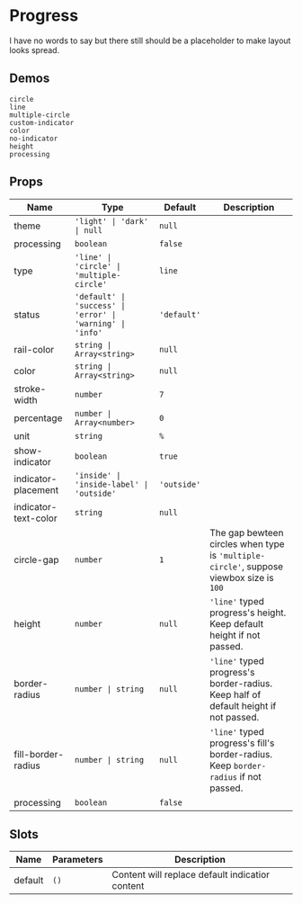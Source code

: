 # Progress
I have no words to say but there still should be a placeholder to make layout looks spread.
## Demos
```demo
circle
line
multiple-circle
custom-indicator
color
no-indicator
height
processing
```
## Props
|Name|Type|Default|Description|
|-|-|-|-|
|theme|`'light' \| 'dark' \| null`|`null`||
|processing|`boolean`|`false`||
|type|`'line' \| 'circle' \| 'multiple-circle'`|`line`||
|status|`'default' \| 'success' \| 'error' \| 'warning' \| 'info'`|`'default'`||
|rail-color|`string \| Array<string>`|`null`||
|color|`string \| Array<string>`|`null`||
|stroke-width|`number`|`7`||
|percentage|`number \| Array<number>`|`0`||
|unit|`string`|`%`||
|show-indicator|`boolean`|`true`||
|indicator-placement|`'inside' \| 'inside-label' \| 'outside'`|`'outside'`||
|indicator-text-color|`string`|`null`||
|circle-gap|`number`|`1`|The gap bewteen circles when type is `'multiple-circle'`, suppose viewbox size is `100`|
|height|`number`|`null`|`'line'` typed progress's height. Keep default height if not passed.|
|border-radius|`number \| string`|`null`|`'line'` typed progress's border-radius. Keep half of default height if not passed.|
|fill-border-radius|`number \| string`|`null`|`'line'` typed progress's fill's border-radius. Keep `border-radius` if not passed.|
|processing|`boolean`|`false`||


## Slots
|Name|Parameters|Description|
|-|-|-|
|default|`()`|Content will replace default indicatior content|